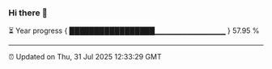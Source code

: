 ### Hi there 👋

⏳ Year progress { █████████████████▁▁▁▁▁▁▁▁▁▁▁▁▁ } 57.95 %

---

⏰ Updated on Thu, 31 Jul 2025 12:33:29 GMT
